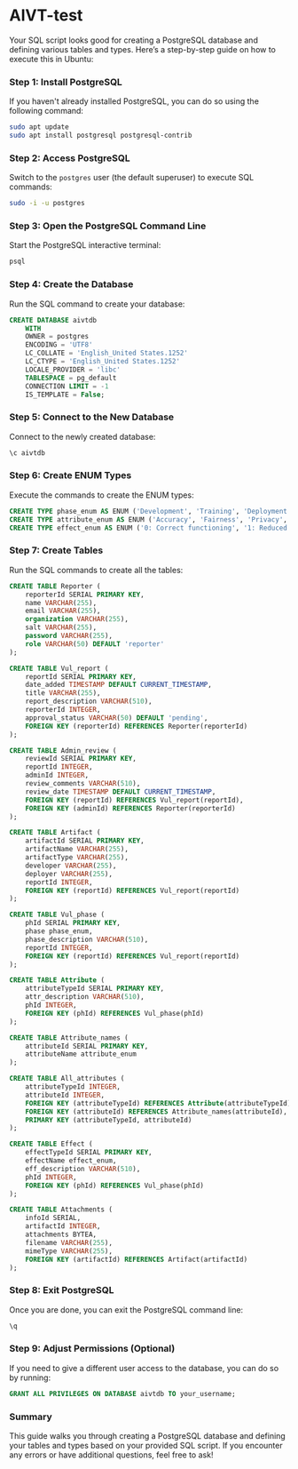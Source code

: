 # AIVT-test

Your SQL script looks good for creating a PostgreSQL database and defining various tables and types. Here’s a step-by-step guide on how to execute this in Ubuntu:

### Step 1: Install PostgreSQL
If you haven't already installed PostgreSQL, you can do so using the following command:
```bash
sudo apt update
sudo apt install postgresql postgresql-contrib
```

### Step 2: Access PostgreSQL
Switch to the `postgres` user (the default superuser) to execute SQL commands:
```bash
sudo -i -u postgres
```

### Step 3: Open the PostgreSQL Command Line
Start the PostgreSQL interactive terminal:
```bash
psql
```

### Step 4: Create the Database
Run the SQL command to create your database:
```sql
CREATE DATABASE aivtdb
    WITH
    OWNER = postgres
    ENCODING = 'UTF8'
    LC_COLLATE = 'English_United States.1252'
    LC_CTYPE = 'English_United States.1252'
    LOCALE_PROVIDER = 'libc'
    TABLESPACE = pg_default
    CONNECTION LIMIT = -1
    IS_TEMPLATE = False;
```

### Step 5: Connect to the New Database
Connect to the newly created database:
```sql
\c aivtdb
```

### Step 6: Create ENUM Types
Execute the commands to create the ENUM types:
```sql
CREATE TYPE phase_enum AS ENUM ('Development', 'Training', 'Deployment and Use');
CREATE TYPE attribute_enum AS ENUM ('Accuracy', 'Fairness', 'Privacy', 'Reliability', 'Resiliency', 'Robustness', 'Safety');
CREATE TYPE effect_enum AS ENUM ('0: Correct functioning', '1: Reduced functioning', '2: No actions', '3: Chaotic', '4: Directed actions', '5: Random actions OoB', '6: Directed actions OoB');
```

### Step 7: Create Tables
Run the SQL commands to create all the tables:
```sql
CREATE TABLE Reporter (
    reporterId SERIAL PRIMARY KEY,
    name VARCHAR(255),
    email VARCHAR(255),
    organization VARCHAR(255),
    salt VARCHAR(255),
    password VARCHAR(255),
    role VARCHAR(50) DEFAULT 'reporter'
);

CREATE TABLE Vul_report (
    reportId SERIAL PRIMARY KEY,
    date_added TIMESTAMP DEFAULT CURRENT_TIMESTAMP,
    title VARCHAR(255),
    report_description VARCHAR(510),
    reporterId INTEGER, 
    approval_status VARCHAR(50) DEFAULT 'pending',
    FOREIGN KEY (reporterId) REFERENCES Reporter(reporterId)
);

CREATE TABLE Admin_review (
    reviewId SERIAL PRIMARY KEY,
    reportId INTEGER,
    adminId INTEGER,
    review_comments VARCHAR(510),
    review_date TIMESTAMP DEFAULT CURRENT_TIMESTAMP,
    FOREIGN KEY (reportId) REFERENCES Vul_report(reportId),
    FOREIGN KEY (adminId) REFERENCES Reporter(reporterId) 
);

CREATE TABLE Artifact (
    artifactId SERIAL PRIMARY KEY,
    artifactName VARCHAR(255),
    artifactType VARCHAR(255),
    developer VARCHAR(255),
    deployer VARCHAR(255),
    reportId INTEGER,
    FOREIGN KEY (reportId) REFERENCES Vul_report(reportId)
);

CREATE TABLE Vul_phase (
    phId SERIAL PRIMARY KEY,
    phase phase_enum,
    phase_description VARCHAR(510),
    reportId INTEGER,
    FOREIGN KEY (reportId) REFERENCES Vul_report(reportId)
);

CREATE TABLE Attribute (
    attributeTypeId SERIAL PRIMARY KEY,
    attr_description VARCHAR(510),
    phId INTEGER,
    FOREIGN KEY (phId) REFERENCES Vul_phase(phId)
);

CREATE TABLE Attribute_names (
    attributeId SERIAL PRIMARY KEY,
    attributeName attribute_enum
);

CREATE TABLE All_attributes (
    attributeTypeId INTEGER,
    attributeId INTEGER,
    FOREIGN KEY (attributeTypeId) REFERENCES Attribute(attributeTypeId),
    FOREIGN KEY (attributeId) REFERENCES Attribute_names(attributeId),
    PRIMARY KEY (attributeTypeId, attributeId)
);

CREATE TABLE Effect (
    effectTypeId SERIAL PRIMARY KEY,
    effectName effect_enum,
    eff_description VARCHAR(510),
    phId INTEGER,
    FOREIGN KEY (phId) REFERENCES Vul_phase(phId)
);

CREATE TABLE Attachments (
    infoId SERIAL,
    artifactId INTEGER,
    attachments BYTEA,
    filename VARCHAR(255),
    mimeType VARCHAR(255),
    FOREIGN KEY (artifactId) REFERENCES Artifact(artifactId)
);
```

### Step 8: Exit PostgreSQL
Once you are done, you can exit the PostgreSQL command line:
```sql
\q
```

### Step 9: Adjust Permissions (Optional)
If you need to give a different user access to the database, you can do so by running:
```sql
GRANT ALL PRIVILEGES ON DATABASE aivtdb TO your_username;
```

### Summary
This guide walks you through creating a PostgreSQL database and defining your tables and types based on your provided SQL script. If you encounter any errors or have additional questions, feel free to ask!
